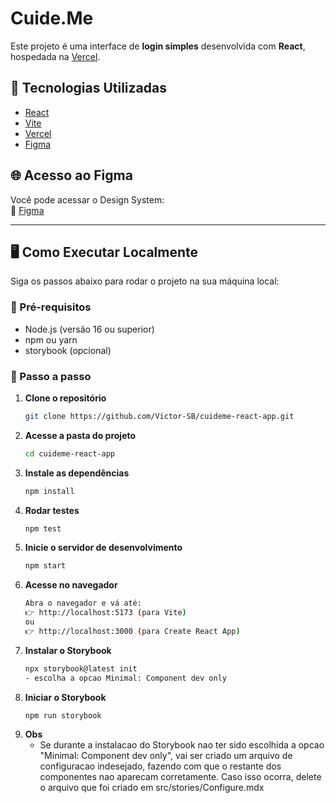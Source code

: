 # Cuide.Me
Este projeto é uma interface de **login simples** desenvolvida com **React**, hospedada na [Vercel](https://cuideme-react-app.vercel.app/).

## 🧪 Tecnologias Utilizadas

- [React](https://reactjs.org/)
- [Vite](https://vitejs.dev/)
- [Vercel](https://vercel.com/)
- [Figma](https://www.figma.com/design/DxWpBdgOfYNC2rOi6pcmtJ/Cuideme-Design-System?node-id=4-3&t=tUUrViI5BBBHITnW-1)

## 🌐 Acesso ao Figma

Você pode acessar o Design System:  
🔗 [Figma](https://www.figma.com/design/DxWpBdgOfYNC2rOi6pcmtJ/Cuideme-Design-System?node-id=4-3&t=tUUrViI5BBBHITnW-1)

---

## 🖥️ Como Executar Localmente

Siga os passos abaixo para rodar o projeto na sua máquina local:

### 🔧 Pré-requisitos

- Node.js (versão 16 ou superior)
- npm ou yarn
- storybook (opcional)

### 🚀 Passo a passo

1. **Clone o repositório**
   ```bash
   git clone https://github.com/Victor-SB/cuideme-react-app.git
2. **Acesse a pasta do projeto**
   ```bash
   cd cuideme-react-app
3.  **Instale as dependências**
    ```bash
    npm install
4. **Rodar testes**
    ```bash
   npm test    
5. **Inicie o servidor de desenvolvimento**
    ```bash
    npm start
6. **Acesse no navegador**
    ```bash
    Abra o navegador e vá até:
    👉 http://localhost:5173 (para Vite)
    ou
    👉 http://localhost:3000 (para Create React App)
7. **Instalar o Storybook**
    ```bash
    npx storybook@latest init
    - escolha a opcao Minimal: Component dev only
8. **Iniciar o Storybook**
    ```bash
   npm run storybook
9. **Obs**
   * Se durante a instalacao do Storybook nao ter sido escolhida a opcao "Minimal: Component dev only", vai ser criado um arquivo de configuracao indesejado,
   fazendo com que o restante dos componentes nao aparecam corretamente. Caso isso ocorra,
   delete o arquivo que foi criado em src/stories/Configure.mdx
